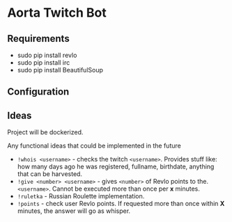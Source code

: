 # Aorta Twitch Bot

## Requirements
* sudo pip install revlo
* sudo pip install irc
* sudo pip install BeautifulSoup

## Configuration

## Ideas
Project will be dockerized.

Any functional ideas that could be implemented in the future
- `!whois <username>` - checks the twitch `<username>`. Provides stuff like: how many days ago he was registered, fullname, birthdate, anything that can be harvested.
- `!give <number> <username>` - gives `<number>` of Revlo points to the. `<username>`. Cannot be executed more than once per **x** minutes.
- `!ruletka` - Russian Roulette implementation.
- `!points` - check user Revlo points. If requested more than once within **X** minutes, the answer will go as whisper.
